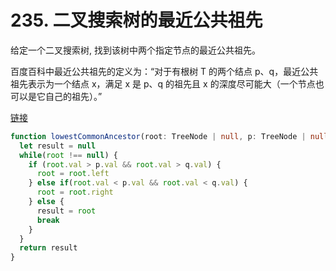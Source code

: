 # 235. 二叉搜索树的最近公共祖先

给定一个二叉搜索树, 找到该树中两个指定节点的最近公共祖先。

百度百科中最近公共祖先的定义为：“对于有根树 T 的两个结点 p、q，最近公共祖先表示为一个结点 x，满足 x 是 p、q 的祖先且 x 的深度尽可能大（一个节点也可以是它自己的祖先）。”

[链接](https://leetcode-cn.com/problems/lowest-common-ancestor-of-a-binary-search-tree)

```ts
function lowestCommonAncestor(root: TreeNode | null, p: TreeNode | null, q: TreeNode | null): TreeNode | null {
  let result = null
  while(root !== null) {
    if (root.val > p.val && root.val > q.val) {
      root = root.left
    } else if(root.val < p.val && root.val < q.val) {
      root = root.right
    } else {
      result = root
      break
    }
  }
  return result
}
```